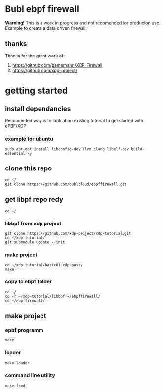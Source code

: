 # Bubl ebpf firewall

**Warning!** This is a work in progress and not recomended for producion use.
Example to create a data driven firewall.

## thanks 
Thanks for the great work of:
1. https://github.com/gamemann/XDP-Firewall
2. https://github.com/xdp-project/

# getting started

## install dependancies
Recomended way is to look at an existing tutorial to get started with ePBF/XDP

### example for ubuntu
```
sudo apt-get install libconfig-dev llvm clang libelf-dev build-essential -y
```

## clone this repo
```
cd ~/
git clone https://github.com/bublcloud/ebpffirewall.git
```

## get libpf repo redy
```
cd ~/
```

### libbpf from xdp project
```
git clone https://github.com/xdp-project/xdp-tutorial.git
cd ~/xdp-tutorial/
git submodule update --init
```

### make project
```
cd ~/xdp-tutorial/basic01-xdp-pass/
make
```

### copy to ebpf folder
```
cd ~/
cp -r ~/xdp-tutorial/libbpf ~/ebpffirewall/
cd ~/ebpffirewall/
```

## make project

### epbf programm
```
make
```

### loader
```
make loader
```

### command line utility
```
make fcmd
```
